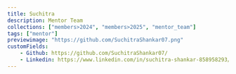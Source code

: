 ```yaml
---
title: Suchitra
description: Mentor Team
collections: ["members>2024", "members>2025", "mentor_team"]
tags: ["mentor"]
previewimage: "https://github.com/SuchitraShankar07.png"
customFields:
    - Github: https://github.com/SuchitraShankar07/
    - Linkedin: https://www.linkedin.com/in/suchitra-shankar-858958293/
---
```

